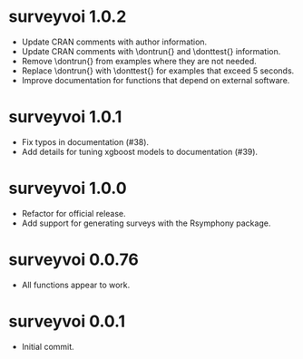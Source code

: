 # surveyvoi 1.0.2

- Update CRAN comments with author information.
- Update CRAN comments with \dontrun{} and \donttest{} information.
- Remove \dontrun{} from examples where they are not needed.
- Replace \dontrun{} with \donttest{} for examples that exceed 5 seconds.
- Improve documentation for functions that depend on external software.

# surveyvoi 1.0.1

-  Fix typos in documentation (#38).
-  Add details for tuning xgboost models to documentation (#39).

# surveyvoi 1.0.0

- Refactor for official release.
- Add support for generating surveys with the Rsymphony package.

# surveyvoi 0.0.76

- All functions appear to work.

# surveyvoi 0.0.1

- Initial commit.
